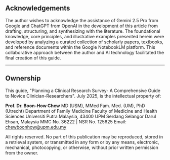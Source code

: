 ## Acknowledgements

The author wishes to acknowledge the assistance of Gemini 2.5 Pro from Google and ChatGPT from OpenAI in the development of this article from drafting, structuring, and synthesizing with the literature. The foundational knowledge, core principles, and illustrative examples presented herein were developed by analyzing a curated collection of scholarly papers, textbooks, and reference documents within the Google NotebookLM platform. This collaborative approach between the author and AI technology facilitated the final creation of this guide.

---

## Ownership

This guide, "Planning a Clinical Research Survey- A Comprehensive Guide to Novice Clinician-Researchers". July 2025, is the intellectual property of:

**Prof. Dr. Boon-How Chew**
MD (USM), MMed Fam. Med. (UM), PhD (Utrecht)
Department of Family Medicine
Faculty of Medicine and Health Sciences
Universiti Putra Malaysia, 43400 UPM Serdang
Selangor Darul Ehsan, Malaysia
MMC No. 36222 | NSR No. 125625
Email: chewboonhow@upm.edu.my


All rights reserved. No part of this publication may be reproduced, stored in a retrieval system, or transmitted in any form or by any means, electronic, mechanical, photocopying, or otherwise, without prior written permission from the owner.
